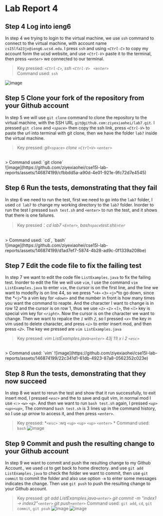 # Lab Report 4

## Step 4 Log into ieng6
In step 4 we trying to login to the virtual machine, we use `ssh` command to connect to the virtual machine, with account name `cs15lfa23jv@ieng6.ucsd.edu`. I press `ssh` and using *`<Ctrl-C>`* to copy my account form the ucsd website, and use *`<Ctrl-V>`* paste it to the terminal, then press *`<enter>`* we connected to our terminal.
> Key pressed: *`<Ctrl-C>`, ssh `<Ctrl-V> ` `<enter>` <br>*
> Command used: `ssh`

![image](https://github.com/ziyexiaohei/cse15l-lab-reports/assets/146874199/c42739cf-a792-46bb-bda4-c96017ed0627)

## Step 5 Clone your fork of the repository from your Github account
In step 5 we will use `git clone` command to clone the repository to the virtual machine, with the SSH URL `git@github.com:ziyexiaohei/lab7.git`. I pressed `git clone` and *`<space>`* then copy the ssh link, press *`<Ctrl-V>`* to paste the url into terminal with git clone, then we have the folder `lab7` inside the virtual machine.
> Key pressed: *git`<space>` clone `<Ctrl+V>` `<enter>`*
<br>
> Command used: `git clone`
<br>
![image](https://github.com/ziyexiaohei/cse15l-lab-reports/assets/146874199/cfbbdd5a-a90d-4e01-921e-9fc72d7e4545)

## Step 6 Run the tests, demonstrating that they fail
In step 6 we need to run the test, first we need to go into the `lab7` folder, I used `cd lab7` to change my working directory to the `lab7` folder. Inorder to run the test I pressed `bash test.sh` and `<enter>` to run the test, and it shows that there is one failures.
> Key pressed：*cd lab7 `<Enter>`, bash`space`test.sh`Enter`*
<br>
> Command used: `cd`, `bash`
<br>
![image](https://github.com/ziyexiaohei/cse15l-lab-reports/assets/146874199/d1ad7ef7-5874-4b28-ad9c-0f1339a208be)

## Step 7 Edit the code file to fix the failing test
In step 7 we want to edit the code file `ListExamples.java` to fix the failing test. Inorder to edit the file we will use `vim`, I use the command `vim ListExamples.java` to enter `vim`, the cursor is on the first line, and the line we want to modeifly is on line 44, so we press *`<4>` `<3>` `<j>`*to go down, since the *`<j>`*is a vim key for *`<down>`* and the number in front is how many times you want the command to reapte. And the character I want to change is in row 12 and the cursor is on row 1, thus we use *`<1>` `<1>` `<l>`*, the *`<l>`* key is special vim key for *`<right>`*. Now the cursor is on the character we want to change. Then we want to repalce the *`1`* with *`2`*, so I pressed *`<x>`* the key in vim used to delete character, and press *`<i>`* to enter insert mod, and then press *`<2>`*. The key we pressed are `vim ListExamples.java`
> Key pressed: *vim ListExamples.java`<enter>` 43j 11l x i 2 `<esc>`*
<br>
> Command used: `vim`
![image](https://github.com/ziyexiaohei/cse15l-lab-reports/assets/146874199/22c341d1-61db-4923-87a8-0562352c023e)


## Step 8 Run the tests, demonstrating that they now succeed
In step 8 we want to rerun the test and show that it run successfully, to exit insert mod, I pressed *`<esc>`* and the to save and quit vim, in normal mod I use *`<:>` `<w>` `<q>`*. And then we want to run `bash test.sh` again, I pressed *`<up><up><up>`*, The command `bash test.sh` is 3 lines up in the command history, so I use *up arrow* to access it, and then press *`<enter>`*.
> Key pressed: *`<esc>` :wq `<up>` `<up>` `<up>` `<enter>` *
> Command used: `bash`
![image](https://github.com/ziyexiaohei/cse15l-lab-reports/assets/146874199/3ebab904-0766-4633-9d8c-8f38d8d6b391)

## Step 9 Commit and push the resulting change to your Github account
In step 9 we want to commit and push the resulting change to my Github Account., we used `cd` to get back to home directory. and use `git add ListExamples.java` to check the folder we want to commit, then use `git commit` to commit the folder and also use option `-m` to enter some messages indicates the change. Then use `git push` to push the resulting change to your Github account.
> Key pressed: *git add ListExamples.java`<enter>` git commit -m "index1 -> index2"`<enter>` git push`<enter>`*
> Command used: `git add`, `cd`, `git commit`, `git psuh`
![image](https://github.com/ziyexiaohei/cse15l-lab-reports/assets/146874199/7b0d4c05-5343-4b23-b2f5-721d79ef6918)
![image](https://github.com/ziyexiaohei/cse15l-lab-reports/assets/146874199/97e3d653-be7d-4461-9e49-11f29720396e)

